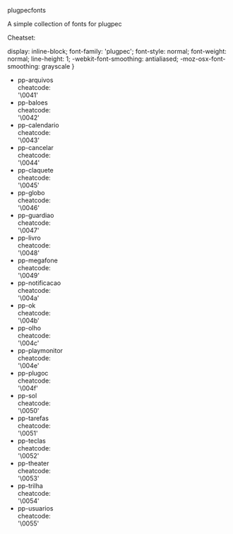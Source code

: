 
plugpecfonts

A simple collection of fonts for plugpec

Cheatset:

[class*='pp-']:before{
    display: inline-block;
    font-family: 'plugpec';
    font-style: normal;
    font-weight: normal;
    line-height: 1;
    -webkit-font-smoothing: antialiased;
    -moz-osx-font-smoothing: grayscale
}

*   pp-arquivos  
    cheatcode:  
    '\0041'
*   pp-baloes  
    cheatcode:  
    '\0042'
*   pp-calendario  
    cheatcode:  
    '\0043'
*   pp-cancelar  
    cheatcode:  
    '\0044'
*   pp-claquete  
    cheatcode:  
    '\0045'
*   pp-globo  
    cheatcode:  
    '\0046'
*   pp-guardiao  
    cheatcode:  
    '\0047'
*   pp-livro  
    cheatcode:  
    '\0048'
*   pp-megafone  
    cheatcode:  
    '\0049'
*   pp-notificacao  
    cheatcode:  
    '\004a'
*   pp-ok  
    cheatcode:  
    '\004b'
*   pp-olho  
    cheatcode:  
    '\004c'
*   pp-playmonitor  
    cheatcode:  
    '\004e'
*   pp-plugoc  
    cheatcode:  
    '\004f'
*   pp-sol  
    cheatcode:  
    '\0050'
*   pp-tarefas  
    cheatcode:  
    '\0051'
*   pp-teclas  
    cheatcode:  
    '\0052'
*   pp-theater  
    cheatcode:  
    '\0053'
*   pp-trilha  
    cheatcode:  
    '\0054'
*   pp-usuarios  
    cheatcode:  
    '\0055'
